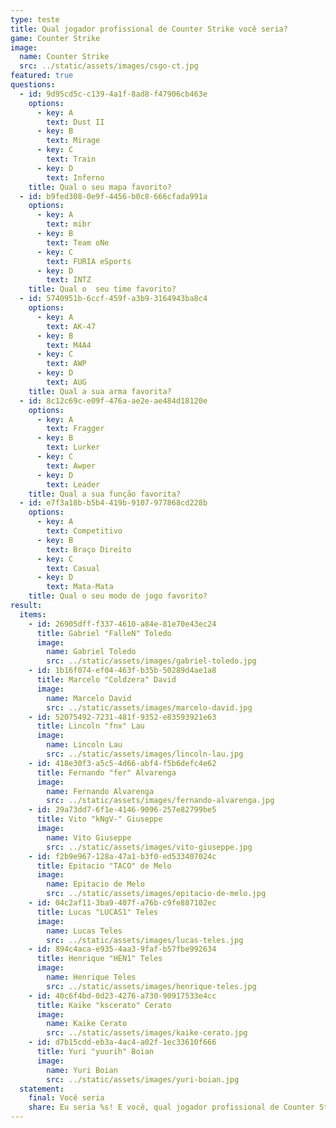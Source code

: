 ```yaml
---
type: teste
title: Qual jogador profissional de Counter Strike você seria?
game: Counter Strike
image:
  name: Counter Strike
  src: ../static/assets/images/csgo-ct.jpg
featured: true
questions:
  - id: 9d95cd5c-c139-4a1f-8ad8-f47906cb463e
    options:
      - key: A
        text: Dust II
      - key: B
        text: Mirage
      - key: C
        text: Train
      - key: D
        text: Inferno
    title: Qual o seu mapa favorito?
  - id: b9fed308-0e9f-4456-b0c8-666cfada991a
    options:
      - key: A
        text: mibr
      - key: B
        text: Team oNe
      - key: C
        text: FURIA eSports
      - key: D
        text: INTZ
    title: Qual o  seu time favorito?
  - id: 5740951b-6ccf-459f-a3b9-3164943ba8c4
    options:
      - key: A
        text: AK-47
      - key: B
        text: M4A4
      - key: C
        text: AWP
      - key: D
        text: AUG
    title: Qual a sua arma favorita?
  - id: 8c12c69c-e09f-476a-ae2e-ae484d18120e
    options:
      - key: A
        text: Fragger
      - key: B
        text: Lurker
      - key: C
        text: Awper
      - key: D
        text: Leader
    title: Qual a sua função favorita?
  - id: e7f3a18b-b5b4-419b-9107-977868cd228b
    options:
      - key: A
        text: Competitivo
      - key: B
        text: Braço Direito
      - key: C
        text: Casual
      - key: D
        text: Mata-Mata
    title: Qual o seu modo de jogo favorito?
result:
  items:
    - id: 26905dff-f337-4610-a84e-81e70e43ec24
      title: Gabriel "FalleN" Toledo
      image:
        name: Gabriel Toledo
        src: ../static/assets/images/gabriel-toledo.jpg
    - id: 1b16f074-ef04-463f-b35b-50289d4ae1a8
      title: Marcelo "Coldzera" David
      image:
        name: Marcelo David
        src: ../static/assets/images/marcelo-david.jpg
    - id: 52075492-7231-481f-9352-e83593921e63
      title: Lincoln "fnx" Lau
      image:
        name: Lincoln Lau
        src: ../static/assets/images/lincoln-lau.jpg
    - id: 418e30f3-a5c5-4d66-abf4-f5b6defc4e62
      title: Fernando "fer" Alvarenga
      image:
        name: Fernando Alvarenga
        src: ../static/assets/images/fernando-alvarenga.jpg
    - id: 29a73dd7-6f1e-4146-9096-257e82799be5
      title: Vito "kNgV-" Giuseppe
      image:
        name: Vito Giuseppe
        src: ../static/assets/images/vito-giuseppe.jpg
    - id: f2b9e967-128a-47a1-b3f0-ed533407024c
      title: Epitacio "TACO" de Melo
      image:
        name: Epitacio de Melo
        src: ../static/assets/images/epitacio-de-melo.jpg
    - id: 04c2af11-3ba9-407f-a76b-c9fe887102ec
      title: Lucas "LUCAS1" Teles
      image:
        name: Lucas Teles
        src: ../static/assets/images/lucas-teles.jpg
    - id: 894c4aca-e935-4aa3-9faf-b57fbe992634
      title: Henrique "HEN1" Teles
      image:
        name: Henrique Teles
        src: ../static/assets/images/henrique-teles.jpg
    - id: 40c6f4bd-0d23-4276-a730-90917533e4cc
      title: Kaike "kscerato" Cerato
      image:
        name: Kaike Cerato
        src: ../static/assets/images/kaike-cerato.jpg
    - id: d7b15cdd-eb3a-4ac4-a02f-1ec33610f666
      title: Yuri "yuurih" Boian
      image:
        name: Yuri Boian
        src: ../static/assets/images/yuri-boian.jpg
  statement:
    final: Você seria
    share: Eu seria %s! E você, qual jogador profissional de Counter Strike seria?
---
```


